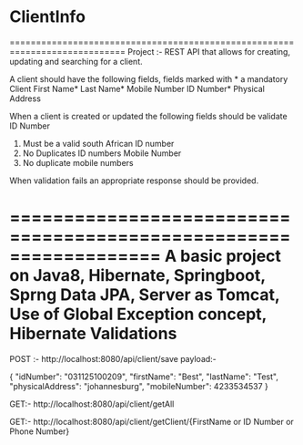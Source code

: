 # ClientInfo
============================================================================
Project :- 
REST API that allows for creating, updating and searching for a client. 
 
A client should have the following fields, fields marked with * a mandatory
Client 
  First Name*
  Last Name*
  Mobile Number
  ID Number*
  Physical Address 
 
When a client is created or updated the following fields should be validate
ID Number
1.	Must be a valid south African ID number
2.	No Duplicates ID numbers
Mobile Number
1.	No duplicate mobile numbers
 
When validation fails an appropriate response should be provided.
 
==================================================================
A basic project on 
Java8,
Hibernate,
Springboot,
Sprng Data JPA,
Server as Tomcat,
Use of Global Exception concept,
Hibernate Validations 
====================================================================
POST :- 
http://localhost:8080/api/client/save
payload:-

{
    "idNumber": "031125100209",
    "firstName": "Best",
    "lastName": "Test",
    "physicalAddress": "johannesburg",
    "mobileNumber": 4233534537
}

GET:-
http://localhost:8080/api/client/getAll

GET:-
http://localhost:8080/api/client/getClient/{FirstName or ID Number or Phone Number}
